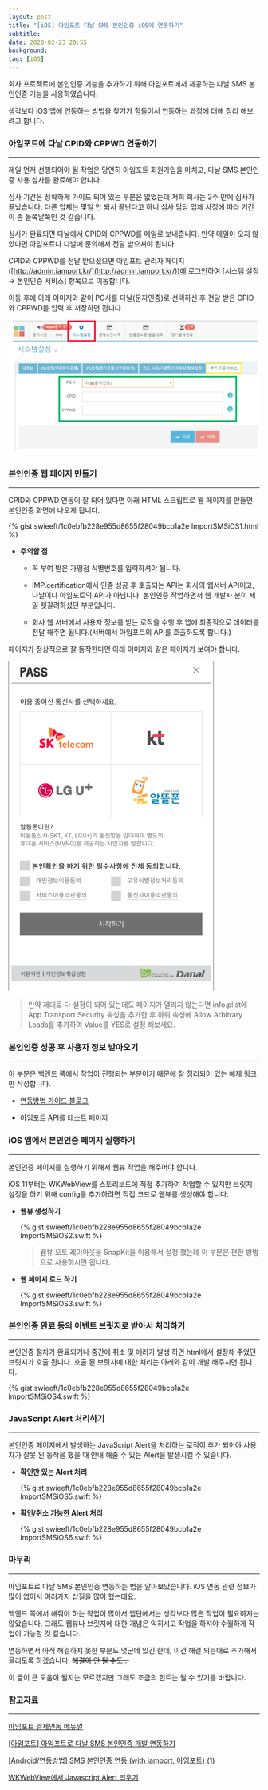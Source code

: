 ```yaml
---
layout: post
title: "[iOS] 아임포트 다날 SMS 본인인증 iOS에 연동하기"
subtitle:
date: 2020-02-23 20:55
background: 
tag: [iOS]
---
```


회사 프로젝트에 본인인증 기능을 추가하기 위해 아임포트에서 제공하는 다날 SMS 본인인증 기능을 사용하였습니다.

생각보다 iOS 앱에 연동하는 방법을 찾기가 힘들어서 연동하는 과정에 대해 정리 해보려고 합니다.

<!-- 연동을 하면서 보니 iOS에서는 웹뷰만 잘 실행 시켜주고, 브릿지만 연동 잘하면 되는 작업이라서 크게 문제 없었지만 웹 페이지와 백엔드 쪽 작업이 많이 있었습니다. 이 부분은 제 담당이 아니어서 자세한 부분은 모르겠지만 최대한 iOS 개발과 접점에 닿아 있는 부분은 같이 작성하도록 하겠습니다. -->

### 아임포트에 다날 CPID와 CPPWD 연동하기

---

제일 먼저 선행되어야 될 작업은 당연히 아임포트 회원가입을 마치고, 다날 SMS 본인인증 사용 심사를 완료해야 합니다. 

심사 기간은 정확하게 가이드 되어 있는 부분은 없었는데 저희 회사는 2주 만에 심사가 끝났습니다. 다른 업체는 몇일 안 되서 끝난다고 하니 심사 담당 업체 사정에 따라 기간이 좀 들쭉날쭉인 것 같습니다.

심사가 완료되면 다날에서 CPID와 CPPWD를 메일로 보내줍니다. 만약 메일이 오지 않았다면 아임포트나 다날에 문의해서 전달 받으셔야 됩니다.

CPID와 CPPWD를 전달 받으셨으면 아임포트 관리자 페이지([http://admin.iamport.kr/](http://admin.iamport.kr/))에 로그인하여 [시스템 설정 → 본인인증 서비스] 항목으로 이동합니다.

이동 후에 아래 이미지와 같이 PG사를 다날(문자인증)로 선택하신 후 전달 받은 CPID와 CPPWD를 입력 후 저장하면 됩니다.

![import1.png](/assets/images/posts/2020-02-23/import1.png)

### 본인인증 웹 페이지 만들기

---

CPID와 CPPWD 연동이 잘 되어 있다면 아래 HTML 스크립트로 웹 페이지를 만들면 본인인증 화면에 나오게 됩니다. 

<p> {% gist swieeft/1c0ebfb228e955d8655f28049bcb1a2e ImportSMSiOS1.html %} </p>

- **주의할 점**

  - 꼭 부여 받은 가맹점 식별번호를 입력하셔야 됩니다.

  - IMP.certification에서 인증 성공 후 호출되는 API는 회사의 웹서버 API이고, 다날이나 아임포트의 API가 아닙니다. 본인인증 작업하면서 웹 개발자 분이 제일 헷갈려하셨던 부분입니다. 

  - 회사 웹 서버에서 사용자 정보를 받는 로직을 수행 후 앱에 최종적으로 데이터를 전달 해주면 됩니다.(서버에서 아임포트의 API를 호출하도록 합니다.)

페이지가 정상적으로 잘 동작한다면 아래 이미지와 같은 페이지가 보여야 합니다.

![import2.png](/assets/images/posts/2020-02-23/import2.png)

> 만약 제대로 다 설정이 되어 있는데도 페이지가 열리지 않는다면 info.plist에 App Transport Security 속성을 추가한 후 하위 속성에 Allow Arbitrary Loads를 추가하여 Value를 YES로 설정 해보세요.

### 본인인증 성공 후 사용자 정보 받아오기

---

이 부분은 백엔드 쪽에서 작업이 진행되는 부분이기 때문에 잘 정리되어 있는 예제 링크만 작성합니다.

- [연동방법 가이드 블로그](https://zladnrms.tistory.com/61)

- [아임포트 API를 테스트 페이지](https://api.iamport.kr)

### iOS 앱에서 본인인증 페이지 실행하기

---

본인인증 페이지를 실행하기 위해서 웹뷰 작업을 해주어야 합니다.

iOS 11부터는 WKWebView를 스토리보드에 직접 추가하여 작업할 수 있지만 브릿지 설정을 하기 위해 config를 추가하려면 직접 코드로 웹뷰를 생성해야 합니다.

- **웹뷰 생성하기**

  <p> {% gist swieeft/1c0ebfb228e955d8655f28049bcb1a2e ImportSMSiOS2.swift %} </p>

  > 웹뷰 오토 레이아웃을 SnapKit을 이용해서 설정 했는데 이 부분은 편한 방법으로 사용하시면 됩니다.

- **웹 페이지 로드 하기**

  <p> {% gist swieeft/1c0ebfb228e955d8655f28049bcb1a2e ImportSMSiOS3.swift %} </p>

### 본인인증 완료 등의 이벤트 브릿지로 받아서 처리하기

---

본인인증 절차가 완료되거나 중간에 취소 및 에러가 발생 하면 html에서 설정해 주었던 브릿지가 호출 됩니다. 호출 된 브릿지에 대한 처리는 아래와 같이 개발 해주시면 됩니다.

<p> {% gist swieeft/1c0ebfb228e955d8655f28049bcb1a2e ImportSMSiOS4.swift %} </p>

### JavaScript Alert 처리하기

---

본인인증 페이지에서 발생하는 JavaScript Alert을 처리하는 로직이 추가 되어야 사용자가 잘못 된 동작을 했을 때 안내 해줄 수 있는 Alert을 발생시킬 수 있습니다.

- **확인만 있는 Alert 처리**

  <p> {% gist swieeft/1c0ebfb228e955d8655f28049bcb1a2e ImportSMSiOS5.swift %} </p>

- **확인/취소 가능한 Alert 처리**

  <p> {% gist swieeft/1c0ebfb228e955d8655f28049bcb1a2e ImportSMSiOS6.swift %} </p>

### 마무리

---

아임포트로 다날 SMS 본인인증 연동하는 법을 알아보았습니다. iOS 연동 관련 정보가 많이 없어서 여러가지 삽질을 많이 했는데요.

백엔드 쪽에서 해줘야 하는 작업이 많아서 앱단에서는 생각보다 많은 작업이 필요하지는 않았습니다. 그래도 웹뷰나 브릿지에 대한 개념은 익히시고 작업을 하셔야 수월하게 작업이 가능할 것 같습니다.

연동하면서 아직 해결하지 못한 부분도 몇군데 있긴 한데, 이건 해결 되는대로 추가해서 올리도록 하겠습니다. ~~해결이 안 될 수도...~~ 

이 글이 큰 도움이 될지는 모르겠지만 그래도 조금의 힌트는 될 수 있기를 바랍니다.

### 참고자료

---

[아임포트 결제연동 메뉴얼](https://docs.iamport.kr/tech/mobile-authentication)

[[아임포트] 아임포트로 다날 SMS 본인인증 개발 연동하기](https://m.blog.naver.com/PostView.nhn?blogId=iamport&logNo=221004352427&proxyReferer=https%3A%2F%2Fwww.google.com%2F)

[[Android/연동방법] SMS 본인인증 연동 (with iamport, 아임포트) (1)](https://zladnrms.tistory.com/60)

[WKWebView에서 Javascript Alert 띄우기](https://kka7.tistory.com/69)

